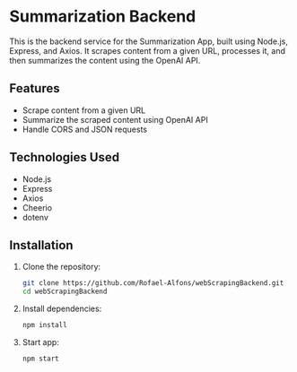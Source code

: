 # Summarization Backend

This is the backend service for the Summarization App, built using Node.js, Express, and Axios. It scrapes content from a given URL, processes it, and then summarizes the content using the OpenAI API.

## Features

- Scrape content from a given URL
- Summarize the scraped content using OpenAI API
- Handle CORS and JSON requests

## Technologies Used

- Node.js
- Express
- Axios
- Cheerio
- dotenv

## Installation

1. Clone the repository:

   ```sh
   git clone https://github.com/Rofael-Alfons/webScrapingBackend.git
   cd webScrapingBackend
   ```

2. Install dependencies:

   ```sh
   npm install
   ```

3. Start app:

   ```sh
   npm start
   ```

